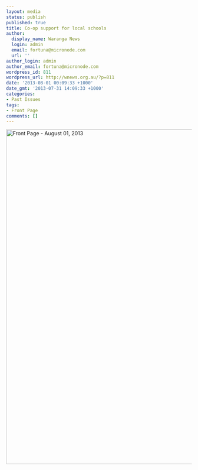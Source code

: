 ```yaml
---
layout: media
status: publish
published: true
title: Co-op support for local schools
author:
  display_name: Waranga News
  login: admin
  email: fortuna@micronode.com
  url: ''
author_login: admin
author_email: fortuna@micronode.com
wordpress_id: 811
wordpress_url: http://wnews.org.au/?p=811
date: '2013-08-01 00:09:33 +1000'
date_gmt: '2013-07-31 14:09:33 +1000'
categories:
- Past Issues
tags:
- Front Page
comments: []
---
```


<a href="http://wnews.org.au/wp-content/uploads/2013/08/frontpage-20130801.pdf"><img class="alignnone size-full wp-image-805" alt="Front Page - August 01, 2013" src="http://wnews.org.au/wp-content/uploads/2013/08/frontpage-20130801.png" width="624" height="907" /></a>

